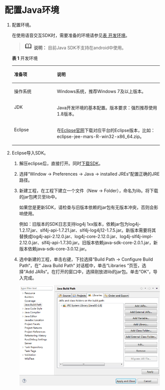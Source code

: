 # 配置Java环境<a name="sis_05_0041"></a>

1.  配置环境。

    在使用语音交互SDK时，需要准备的环境请参见[表 开发环境](#table330912111514)。

    >![](public_sys-resources/icon-note.gif) **说明：** 
    >目前Java SDK不支持在android中使用。

    **表 1**  开发环境

    <a name="table330912111514"></a>
    <table><thead align="left"><tr id="row8310119153"><th class="cellrowborder" valign="top" width="28.939999999999998%" id="mcps1.2.3.1.1"><p id="p72712122154"><a name="p72712122154"></a><a name="p72712122154"></a>准备项</p>
    </th>
    <th class="cellrowborder" valign="top" width="71.06%" id="mcps1.2.3.1.2"><p id="p227141241514"><a name="p227141241514"></a><a name="p227141241514"></a>说明</p>
    </th>
    </tr>
    </thead>
    <tbody><tr id="row23100114150"><td class="cellrowborder" valign="top" width="28.939999999999998%" headers="mcps1.2.3.1.1 "><p id="p12271412101518"><a name="p12271412101518"></a><a name="p12271412101518"></a>操作系统</p>
    </td>
    <td class="cellrowborder" valign="top" width="71.06%" headers="mcps1.2.3.1.2 "><p id="p1227212141512"><a name="p1227212141512"></a><a name="p1227212141512"></a>Windows系统，推荐Windows 7及以上版本。</p>
    </td>
    </tr>
    <tr id="row3310111153"><td class="cellrowborder" valign="top" width="28.939999999999998%" headers="mcps1.2.3.1.1 "><p id="p9336163271520"><a name="p9336163271520"></a><a name="p9336163271520"></a>JDK</p>
    </td>
    <td class="cellrowborder" valign="top" width="71.06%" headers="mcps1.2.3.1.2 "><p id="p1027121251512"><a name="p1027121251512"></a><a name="p1027121251512"></a>Java开发环境的基本配置。版本要求：强烈推荐使用1.8版本。</p>
    </td>
    </tr>
    <tr id="row63104116153"><td class="cellrowborder" valign="top" width="28.939999999999998%" headers="mcps1.2.3.1.1 "><p id="p231013131512"><a name="p231013131512"></a><a name="p231013131512"></a>Eclipse</p>
    </td>
    <td class="cellrowborder" valign="top" width="71.06%" headers="mcps1.2.3.1.2 "><p id="p20537144115167"><a name="p20537144115167"></a><a name="p20537144115167"></a>在<a href="https://www.eclipse.org/downloads/packages/" target="_blank" rel="noopener noreferrer">Eclipse官网</a>下载对应平台的Eclipse版本，比如：eclipse-jee-mars-R-win32-x86_64.zip。</p>
    </td>
    </tr>
    </tbody>
    </table>

2.  Eclipse导入SDK。
    1.  解压eclipse后，直接打开。同时[下载SDK](获取SDK.md)。
    2.  选择“Window -\> Preferences -\> Java -\> installed JREs“配置正确的JRE路径。
    3.  新建工程，在工程下建立一个文件（New -\> Folder），命名为lib。将下载的jar包拷贝至lib中。

        如果您是更新SDK，请检查与旧版本依赖的jar包有无版本冲突，否则会影响使用。

        例如：旧版本的SDK日志支持log4j 1xx版本，依赖jar包为log4j-1.2.17.jar、slf4j-api-1.7.21.jar、slf4j-log4j12-1.7.5.jar。新版本需要将其替换成log4j-api-2.12.0.jar、log4j-core-2.12.0.jar、log4j-slf4j-impl-2.12.0.jar、slf4j-api-1.7.30.jar。旧版本依赖java-sdk-core-2.0.1.jar，新版本依赖java-sdk-core-3.0.12.jar。

    4.  选中新建的工程，单击右键，下拉选择“Build Path -\> Configure Build Path“，在“ Java Build Path“  对话框中，单击“Libraries “页签，选择“Add JARs“。在打开的窗口中，选择刚放进lib的jar包。单击“OK“，导入完成。

        ![](figures/zh-cn_image_0205454864.png)



